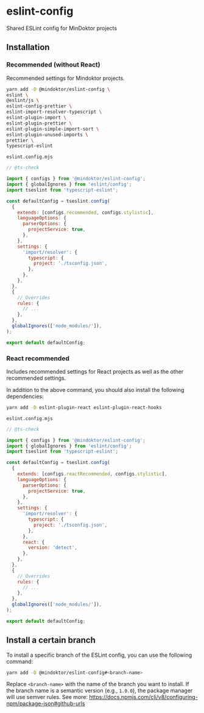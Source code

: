 # eslint-config

Shared ESLint config for MinDoktor projects

## Installation

### Recommended (without React)

Recommended settings for Mindoktor projects.

```sh
yarn add -D @mindoktor/eslint-config \
eslint \
@eslint/js \
eslint-config-prettier \
eslint-import-resolver-typescript \
eslint-plugin-import \
eslint-plugin-prettier \
eslint-plugin-simple-import-sort \
eslint-plugin-unused-imports \
prettier \
typescript-eslint
```

`eslint.config.mjs`

```js
// @ts-check

import { configs } from '@mindoktor/eslint-config';
import { globalIgnores } from 'eslint/config';
import tseslint from 'typescript-eslint';

const defaultConfig = tseslint.config(
  {
    extends: [configs.recommended, configs.stylistic],
    languageOptions: {
      parserOptions: {
        projectService: true,
      },
    },
    settings: {
      'import/resolver': {
        typescript: {
          project: './tsconfig.json',
        },
      },
    },
  },
  {
    // Overrides
    rules: {
      // ...
    },
  },
  globalIgnores(['node_modules/']),
);

export default defaultConfig;
```

### React recommended

Includes recommended settings for React projects as well as the other recommended settings.

In addition to the above command, you should also install the following dependencies:

```sh
yarn add -D eslint-plugin-react eslint-plugin-react-hooks
```

`eslint.config.mjs`

```js
// @ts-check

import { configs } from '@mindoktor/eslint-config';
import { globalIgnores } from 'eslint/config';
import tseslint from 'typescript-eslint';

const defaultConfig = tseslint.config(
  {
    extends: [configs.reactRecommended, configs.stylistic],
    languageOptions: {
      parserOptions: {
        projectService: true,
      },
    },
    settings: {
      'import/resolver': {
        typescript: {
          project: './tsconfig.json',
        },
      },
      react: {
        version: 'detect',
      },
    },
  },
  {
    // Overrides
    rules: {
      // ...
    },
  },
  globalIgnores(['node_modules/']),
);

export default defaultConfig;
```

## Install a certain branch

To install a specific branch of the ESLint config, you can use the following command:

```sh
yarn add -D @mindoktor/eslint-config#<branch-name>
```

Replace `<branch-name>` with the name of the branch you want to install.
If the branch name is a semantic version (e.g., `1.0.0`), the package manager will use semver rules.
See more: <https://docs.npmjs.com/cli/v8/configuring-npm/package-json#github-urls>
